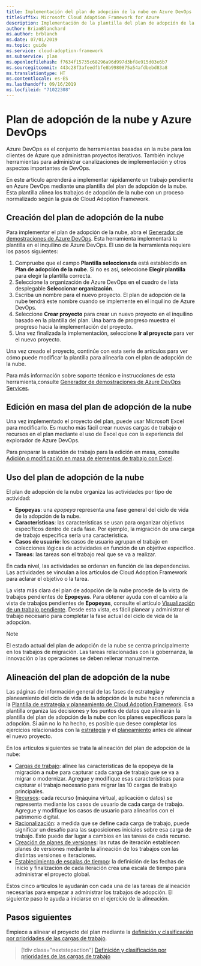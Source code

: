 ```yaml
---
title: Implementación del plan de adopción de la nube en Azure DevOps
titleSuffix: Microsoft Cloud Adoption Framework for Azure
description: Implementación de la plantilla del plan de adopción de la nube
author: BrianBlanchard
ms.author: brblanch
ms.date: 07/01/2019
ms.topic: guide
ms.service: cloud-adoption-framework
ms.subservice: plan
ms.openlocfilehash: f7634f15735c68296a96d997d3bf8e915d03e6b7
ms.sourcegitcommit: 443c28f3afeedfbfe8b9980875a54afdbebd83a8
ms.translationtype: HT
ms.contentlocale: es-ES
ms.lasthandoff: 09/16/2019
ms.locfileid: "71022308"
---
```

# <a name="cloud-adoption-plan-and-azure-devops"></a>Plan de adopción de la nube y Azure DevOps

Azure DevOps es el conjunto de herramientas basadas en la nube para los clientes de Azure que administran proyectos iterativos. También incluye herramientas para administrar canalizaciones de implementación y otros aspectos importantes de DevOps. 

En este artículo aprenderá a implementar rápidamente un trabajo pendiente en Azure DevOps mediante una plantilla del plan de adopción de la nube. Esta plantilla alinea los trabajos de adopción de la nube con un proceso normalizado según la guía de Cloud Adoption Framework.

## <a name="create-your-cloud-adoption-plan"></a>Creación del plan de adopción de la nube

Para implementar el plan de adopción de la nube, abra el [Generador de demostraciones de Azure DevOps](https://aka.ms/adopt/plan/generator). Esta herramienta implementará la plantilla en el inquilino de Azure DevOps. El uso de la herramienta requiere los pasos siguientes:

1. Compruebe que el campo **Plantilla seleccionada** está establecido en **Plan de adopción de la nube**. Si no es así, seleccione **Elegir plantilla** para elegir la plantilla correcta.
2. Seleccione la organización de Azure DevOps en el cuadro de lista desplegable **Seleccionar organización**.
3. Escriba un nombre para el nuevo proyecto. El plan de adopción de la nube tendrá este nombre cuando se implemente en el inquilino de Azure DevOps.
4. Seleccione **Crear proyecto** para crear un nuevo proyecto en el inquilino basado en la plantilla del plan. Una barra de progreso muestra el progreso hacia la implementación del proyecto.
5. Una vez finalizada la implementación, seleccione **Ir al proyecto** para ver el nuevo proyecto.

Una vez creado el proyecto, continúe con esta serie de artículos para ver cómo puede modificar la plantilla para alinearla con el plan de adopción de la nube.

Para más información sobre soporte técnico e instrucciones de esta herramienta,consulte [Generador de demostraciones de Azure DevOps Services](https://docs.microsoft.com/azure/devops/demo-gen/?toc=%2Fazure%2Fdevops%2Fdemo-gen%2Ftoc.json&bc=%2Fazure%2Fdevops%2Fdemo-gen%2Fbreadcrumb%2Ftoc.json&view=azure-devops).

## <a name="bulk-edit-the-cloud-adoption-plan"></a>Edición en masa del plan de adopción de la nube

Una vez implementado el proyecto del plan, puede usar Microsoft Excel para modificarlo. Es mucho más fácil crear nuevas cargas de trabajo o recursos en el plan mediante el uso de Excel que con la experiencia del explorador de Azure DevOps.

Para preparar la estación de trabajo para la edición en masa, consulte [Adición o modificación en masa de elementos de trabajo con Excel](https://docs.microsoft.com/azure/devops/boards/backlogs/office/bulk-add-modify-work-items-excel?view=azure-devops).

## <a name="use-the-cloud-adoption-plan"></a>Uso del plan de adopción de la nube

El plan de adopción de la nube organiza las actividades por tipo de actividad:

- **Epopeyas**: una *epopeya* representa una fase general del ciclo de vida de la adopción de la nube.
- **Características**: las características se usan para organizar objetivos específicos dentro de cada fase. Por ejemplo, la migración de una carga de trabajo específica sería una característica.
- **Casos de usuario**: los casos de usuario agrupan el trabajo en colecciones lógicas de actividades en función de un objetivo específico.
- **Tareas**: las tareas son el trabajo real que se va a realizar.

En cada nivel, las actividades se ordenan en función de las dependencias. Las actividades se vinculan a los artículos de Cloud Adoption Framework para aclarar el objetivo o la tarea.

La vista más clara del plan de adopción de la nube procede de la vista de trabajos pendientes de **Epopeyas**. Para obtener ayuda con el cambio a la vista de trabajos pendientes de **Epopeyas**, consulte el artículo [Visualización de un trabajo pendiente](https://docs.microsoft.com/azure/devops/boards/backlogs/define-features-epics?view=azure-devops#view-a-backlog-or-portfolio-backlog). Desde esta vista, es fácil planear y administrar el trabajo necesario para completar la fase actual del ciclo de vida de la adopción.

> [!NOTE]
> El estado actual del plan de adopción de la nube se centra principalmente en los trabajos de migración. Las tareas relacionadas con la gobernanza, la innovación o las operaciones se deben rellenar manualmente.

## <a name="align-the-cloud-adoption-plan"></a>Alineación del plan de adopción de la nube

Las páginas de información general de las fases de estrategia y planeamiento del ciclo de vida de la adopción de la nube hacen referencia a la [Plantilla de estrategia y planeamiento de Cloud Adoption Framework](https://archcenter.blob.core.windows.net/cdn/fusion/readiness/Microsoft-Cloud-Adoption-Framework-Strategy-and-Plan-Template.docx). Esa plantilla organiza las decisiones y los puntos de datos que alinearán la plantilla del plan de adopción de la nube con los planes específicos para la adopción. Si aún no lo ha hecho, es posible que desee completar los ejercicios relacionados con la [estrategia](../strategy/index.md) y el [planeamiento](../plan/index.md) antes de alinear el nuevo proyecto.

En los artículos siguientes se trata la alineación del plan de adopción de la nube:

- [Cargas de trabajo](./workloads.md): alinee las características de la epopeya de la migración a nube para capturar cada carga de trabajo que se va a migrar o modernizar. Agregue y modifique esas características para capturar el trabajo necesario para migrar las 10 cargas de trabajo principales.
- [Recursos](./assets.md): cada recurso (máquina virtual, aplicación o datos) se representa mediante los casos de usuario de cada carga de trabajo. Agregue y modifique los casos de usuario para alinearlos con el patrimonio digital.
- [Racionalización](./review-rationalization.md): a medida que se define cada carga de trabajo, puede significar un desafío para las suposiciones iniciales sobre esa carga de trabajo. Esto puede dar lugar a cambios en las tareas de cada recurso.
- [Creación de planes de versiones](./iteration-paths.md): las rutas de iteración establecen planes de versiones mediante la alineación de los trabajos con las distintas versiones e iteraciones.
- [Establecimiento de escalas de tiempo](./timelines.md): la definición de las fechas de inicio y finalización de cada iteración crea una escala de tiempo para administrar el proyecto global.

Estos cinco artículos le ayudarán con cada una de las tareas de alineación necesarias para empezar a administrar los trabajos de adopción. El siguiente paso le ayuda a iniciarse en el ejercicio de la alineación.

## <a name="next-steps"></a>Pasos siguientes

Empiece a alinear el proyecto del plan mediante la [definición y clasificación por prioridades de las cargas de trabajo](./workloads.md).

> [!div class="nextstepaction"]
> [Definición y clasificación por prioridades de las cargas de trabajo](./workloads.md)
